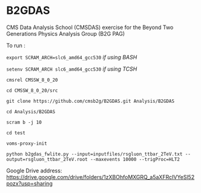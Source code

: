 B2GDAS
======


CMS Data Analysis School (CMSDAS) exercise for the
Beyond Two Generations Physics Analysis Group (B2G PAG)

To run :

`export SCRAM_ARCH=slc6_amd64_gcc530` *if using BASH*

`setenv SCRAM_ARCH slc6_amd64_gcc530` *if using TCSH*

`cmsrel CMSSW_8_0_20`

`cd CMSSW_8_0_20/src`

`git clone https://github.com/cmsb2g/B2GDAS.git Analysis/B2GDAS`

`cd Analysis/B2GDAS`

`scram b -j 10`

`cd test`

`voms-proxy-init`

`python b2gdas_fwlite.py --input=inputfiles/rsgluon_ttbar_2TeV.txt --output=rsgluon_ttbar_2TeV.root --maxevents 10000 --trigProc=HLT2`

Google Drive address:
https://drive.google.com/drive/folders/1zXBOhfoMXGRQ_a5aXFRcIVYeSl52pozx?usp=sharing
